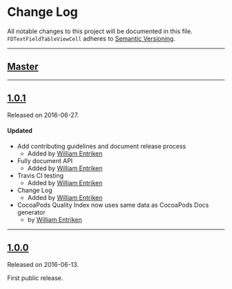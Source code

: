 # Change Log
All notable changes to this project will be documented in this file.
`FDTextFieldTableViewCell` adheres to [Semantic Versioning](http://semver.org/).

---

## [Master](https://github.com/fulldecent/FDTextFieldTableViewCell/compare/1.0.1...master)

---

## [1.0.1](https://github.com/fulldecent/FDTextFieldTableViewCell/releases/1.0.1)
Released on 2016-06-27.

#### Updated
- Add contributing guidelines and document release process
  - Added by [William Entriken](https://github.com/fulldecent)
- Fully document API
  - Added by [William Entriken](https://github.com/fulldecent)
- Travis CI testing
  - Added by [William Entriken](https://github.com/fulldecent)
- Change Log
  - Added by [William Entriken](https://github.com/fulldecent)
- CocoaPods Quality Index now uses same data as CocoaPods Docs generator
  -  by [William Entriken](https://github.com/fulldecent)

---

## [1.0.0](https://github.com/fulldecent/FDTextFieldTableViewCell/releases/1.0.0)
Released on 2016-06-13.

First public release.
